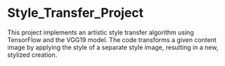 # Style_Transfer_Project
This project implements an artistic style transfer algorithm using TensorFlow and the VGG19 model. The code transforms a given content image by applying the style of a separate style image, resulting in a new, stylized creation.
